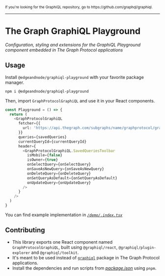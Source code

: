 <sub>
If you're looking for the GraphiQL repository, go to https://github.com/graphql/graphiql.
</sub>

---

# The Graph GraphiQL Playground

_Configuration, styling and extensions for the GraphiQL Playground component embedded in The Graph Protocol applications_

## Usage

Install `@edgeandnode/graphiql-playground` with your favorite package manager.

```sh
npm i @edgeandnode/graphiql-playground
```

Then, import `GraphProtocolGraphiQL` and use it in your React components.

```ts
const Playground = () => {
  return (
    <GraphProtocolGraphiQL
      fetcher={{
        url: 'https://api.thegraph.com/subgraphs/name/graphprotocol/graph-network-mainnet-staging',
      }}
      queries={savedQueries}
      currentQueryId={currentQueryId}
      header={
        <GraphProtocolGraphiQL.SavedQueriesToolbar
          isMobile={false}
          isOwner={true}
          onSelectQuery={onSelectQuery}
          onSaveAsNewQuery={onSaveAsNewQuery}
          onDeleteQuery={onDeleteQuery}
          onSetQueryAsDefault={onSetQueryAsDefault}
          onUpdateQuery={onUpdateQuery}
        />
      }
    />
  )
}
```

You can find example implementation in [_`/demo/.index.tsx`_](./demo/index.tsx)

## Contributing

- This library exports one React component named `GraphProtocolGraphiQL`, built using `@graphiql/react`, `@graphiql/plugin-explorer` and `@graphiql/toolkit`.
- It's meant to be used instead of [`graphiql`](https://github.com/graphql/graphiql/tree/main/packages/graphiql) package in The Graph Protocol applications.
- Install the dependencies and run scripts from [_package.json_](./package.json) using `pnpm`.
